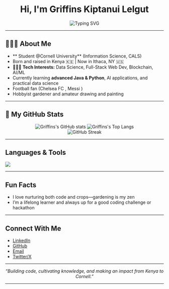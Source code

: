 <!-- Profile README for Griffins Kiptanui Lelgut -->

<h1 align="center">Hi, I'm Griffins Kiptanui Lelgut</h1>

<p align="center">
  <img src="https://readme-typing-svg.demolab.com?font=Fira+Code&pause=1000&color=2EC4B6&center=true&vCenter=true&width=435&lines=Data+Science+%7C+Full-Stack+%7C+AI+%F0%9F%8F%8B%EF%B8%8F;Learning+%E2%9C%8C%EF%B8%8F+Building+%F0%9F%94%A7+Growing+%F0%9F%8C%B1" alt="Typing SVG" />
</p>

---

## 🧑🏿‍💻 About Me

- ** Student @Cornell University** (Information Science, CALS)
- Born and raised in Kenya 🇰🇪 | Now in Ithaca, NY 🇺🇸
- 👨🏿‍💻 **Tech Interests:** Data Science, Full-Stack Web Dev, Blockchain, AI/ML
- Currently learning **advanced Java & Python**, AI applications, and practical data science
- Football fan (Chelsea FC , Messi )
- Hobbyist gardener and amateur drawing and painting

---

## 🚀 My GitHub Stats

<p align="center">
  <img src="https://github-readme-stats.vercel.app/api?username=Griffins2005&show_icons=true&theme=radical" alt="Griffins's GitHub stats" />
  <img src="https://github-readme-stats.vercel.app/api/top-langs/?username=Griffins2005&layout=compact&theme=radical" alt="Griffins's Top Langs" />
  <br>
  <img src="https://streak-stats.demolab.com/?user=Griffins2005&theme=radical" alt="GitHub Streak" />
</p>

---

## Languages & Tools

<p>
  <img src="https://skillicons.dev/icons?i=python,java,javascript,react,nodejs,html,css,tailwind,mysql,mongodb,git,linux" />
</p>

---

## Fun Facts

-  I love nurturing both code and crops—gardening is my zen
-  I’m a lifelong learner and always up for a good coding challenge or hackathon

---

## Connect With Me

- [LinkedIn](https://www.linkedin.com/in/griffins-kiptanui-374a1a277/)
- [GitHub](https://github.com/Griffins2005)
- [Email](mailto:griffinstanui14@gmail.com)
- [Twitter/X](https://twitter.com/K_Griffins8) 

---

<!--
**Griffins2005/Griffins2005** is a ✨ _special_ ✨ repository because its `README.md` (this file) appears on your GitHub profile!
-->

<p align="center"><i>“Building code, cultivating knowledge, and making an impact from Kenya to Cornell.”</i></p>

---


